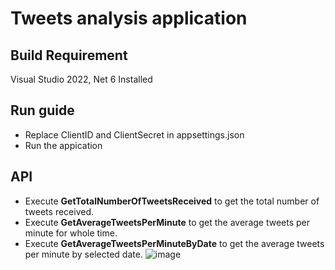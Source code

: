 # Tweets analysis application

## Build Requirement
Visual Studio 2022, Net 6 Installed

## Run guide
* Replace ClientID and ClientSecret in appsettings.json
* Run the appication

## API
* Execute **GetTotalNumberOfTweetsReceived** to get the total number of tweets received.
* Execute **GetAverageTweetsPerMinute** to get the average tweets per minute for whole time.
* Execute **GetAverageTweetsPerMinuteByDate** to get the average tweets per minute by selected date.
![image](https://user-images.githubusercontent.com/9100918/206146932-08e59627-2841-42b9-9dfc-158cfb74d1de.png)
